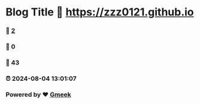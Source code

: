 # Blog Title :link: https://zzz0121.github.io 
### :page_facing_up: [2](https://zzz0121.github.io/tag.html) 
### :speech_balloon: 0 
### :hibiscus: 43 
### :alarm_clock: 2024-08-04 13:01:07 
### Powered by :heart: [Gmeek](https://github.com/Meekdai/Gmeek)

